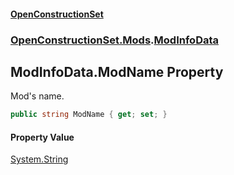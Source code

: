 #### [OpenConstructionSet](index.md 'index')
### [OpenConstructionSet.Mods](index.md#OpenConstructionSet_Mods 'OpenConstructionSet.Mods').[ModInfoData](ZdFSsCp5Yk427RM+q39Nmw.md 'OpenConstructionSet.Mods.ModInfoData')
## ModInfoData.ModName Property
Mod's name.  
```csharp
public string ModName { get; set; }
```
#### Property Value
[System.String](https://docs.microsoft.com/en-us/dotnet/api/System.String 'System.String')
